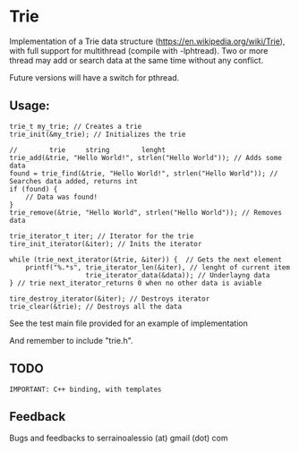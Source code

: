 # Trie
Implementation of a Trie data structure (https://en.wikipedia.org/wiki/Trie), with full support for multithread (compile with -lphtread). Two or more thread may add or search data at the same time without any conflict.

Future versions will have a switch for pthread.

## Usage:

    trie_t my_trie; // Creates a trie
    trie_init(&my_trie); // Initializes the trie
    
    //        trie     string        lenght
    trie_add(&trie, "Hello World!", strlen("Hello World")); // Adds some data
    found = trie_find(&trie, "Hello World!", strlen("Hello World")); // Searches data added, returns int
    if (found) {
        // Data was found!
    }
    trie_remove(&trie, "Hello World", strlen("Hello World")); // Removes data
    
    trie_iterator_t iter; // Iterator for the trie
    tire_init_iterator(&iter); // Inits the iterator
    
    while (trie_next_iterator(&trie, &iter)) {  // Gets the next element
        printf("%.*s", trie_iterator_len(&iter), // lenght of current item
                       trie_iterator_data(&data)); // Underlayng data
    } // trie next_iterator_returns 0 when no other data is aviable
    
    tire_destroy_iterator(&iter); // Destroys iterator
    trie_clear(&trie); // Destroys all the data
    
See the test main file provided for an example of implementation

And remember to include "trie.h".

## TODO
    IMPORTANT: C++ binding, with templates

## Feedback

Bugs and feedbacks to serrainoalessio (at) gmail (dot) com
